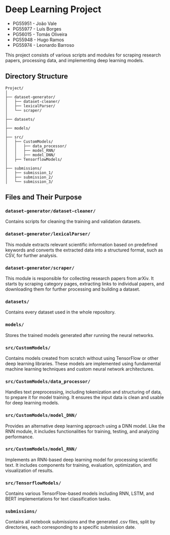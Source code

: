 # Deep Learning Project

- PG55951 - João Vale
- PG55977 - Luís Borges
- PG56015 - Tomás Oliveira
- PG55948 - Hugo Ramos
- PG55974 - Leonardo Barroso

This project consists of various scripts and modules for scraping research papers, processing data, and implementing deep learning models.

## Directory Structure

```
Project/
│
├── dataset-generator/
│   ├── dataset-cleaner/
│   ├── lexicalParser/
│   └── scraper/
│
├── datasets/
│
├── models/
│
├── src/
│   ├── CustomModels/
│   │   ├── data_processor/
│   │   ├── model_RNN/
│   │   ├── model_DNN/
│   ├── TensorflowModels/
│
├── submissions/
│   ├── submission_1/
│   ├── submission_2/
│   └── submission_3/
```

## Files and Their Purpose

### `dataset-generator/dataset-cleaner/`
Contains scripts for cleaning the training and validation datasets.

### `dataset-generator/lexicalParser/`
This module extracts relevant scientific information based on predefined keywords and converts the extracted data into a structured format, such as CSV, for further analysis.

### `dataset-generator/scraper/`
This module is responsible for collecting research papers from arXiv. It starts by scraping category pages, extracting links to individual papers, and downloading them for further processing and building a dataset.

### `datasets/`
Contains every dataset used in the whole repository.

### `models/`
Stores the trained models generated after running the neural networks.

### `src/CustomModels/`
Contains models created from scratch without using TensorFlow or other deep learning libraries. These models are implemented using fundamental machine learning techniques and custom neural network architectures.

### `src/CustomModels/data_processor/`
Handles text preprocessing, including tokenization and structuring of data, to prepare it for model training. It ensures the input data is clean and usable for deep learning models.

### `src/CustomModels/model_DNN/`
Provides an alternative deep learning approach using a DNN model. Like the RNN module, it includes functionalities for training, testing, and analyzing performance.

### `src/CustomModels/model_RNN/`
Implements an RNN-based deep learning model for processing scientific text. It includes components for training, evaluation, optimization, and visualization of results.

### `src/TensorflowModels/`
Contains various TensorFlow-based models including RNN, LSTM, and BERT implementations for text classification tasks.

### `submissions/`
Contains all notebook submissions and the generated .csv files, split by directories, each corresponding to a specific submission date.
